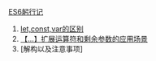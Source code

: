 [ES6躬行记](https://www.zhihu.com/column/pwes6)

1. [let,const,var的区别](https://github.com/SilenceRichard/Richard-Daily/issues/1)
2. [【...】扩展运算符和剩余参数的应用场景](https://github.com/SilenceRichard/Richard-Daily/issues/2)
3. [解构以及注意事项]
